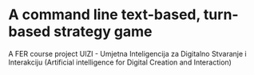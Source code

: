 # A command line text-based, turn-based strategy game
A FER course project
UIZI - Umjetna Inteligencija za Digitalno Stvaranje i Interakciju (Artificial intelligence for Digital Creation and Interaction)
